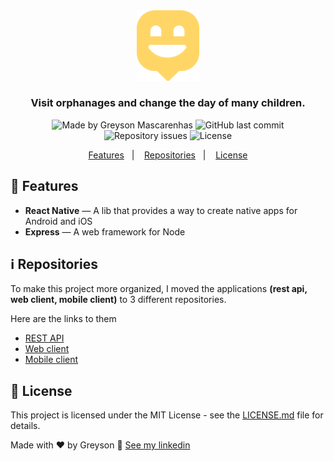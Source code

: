 <div align="center">
  <img src="./.github/logo.png" width="100px" alt="Happy"/>
</div>

<h3 align="center">
  Visit orphanages and change the day of many children.
</h3>

<div align="center">
  <img alt="Made by Greyson Mascarenhas" src="https://img.shields.io/badge/made%20by-Greyson%20Mascarenhas-%2315C3D6"/>
  <img alt="GitHub last commit" src="https://img.shields.io/github/last-commit/greysonmrx/happy?color=%2315C3D6">
  <img alt="Repository issues" src="https://img.shields.io/github/issues/greysonmrx/happy?color=%2315C3D6">
  <img alt="License" src="https://img.shields.io/badge/license-MIT-%2315C3D6"/>
</div>

<p align="center">
  <a href="#rocket-features">Features</a>&nbsp;&nbsp;&nbsp;|&nbsp;&nbsp;&nbsp;
  <a href="#information_source-repositories">Repositories</a>&nbsp;&nbsp;&nbsp;|&nbsp;&nbsp;&nbsp;
  <a href="#memo-license">License</a>
</p>

## :rocket: Features

- **React Native** — A lib that provides a way to create native apps for Android and iOS
- **Express** — A web framework for Node

## :information_source: Repositories

To make this project more organized, I moved the applications **(rest api, web client, mobile client)** to 3 different repositories.

Here are the links to them

- [REST API](https://github.com/greysonmrx/happy-backend)
- [Web client](https://github.com/greysonmrx/happy-web)
- [Mobile client](https://github.com/greysonmrx/happy-mobile)

## :memo: License

This project is licensed under the MIT License - see the [LICENSE.md](./LICENSE.md) file for details.

Made with :hearts: by Greyson :wave: [See my linkedin](https://www.linkedin.com/in/greyson-mascarenhas-5a21ab1a2/)
